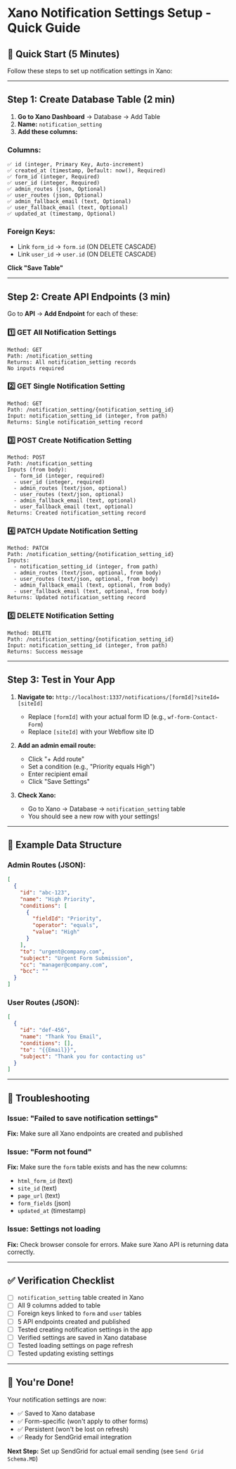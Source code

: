 # Xano Notification Settings Setup - Quick Guide

## 🎯 Quick Start (5 Minutes)

Follow these steps to set up notification settings in Xano:

---

## Step 1: Create Database Table (2 min)

1. **Go to Xano Dashboard** → Database → Add Table
2. **Name:** `notification_setting`
3. **Add these columns:**

### Columns:

```
✅ id (integer, Primary Key, Auto-increment)
✅ created_at (timestamp, Default: now(), Required)
✅ form_id (integer, Required)
✅ user_id (integer, Required)
✅ admin_routes (json, Optional)
✅ user_routes (json, Optional)
✅ admin_fallback_email (text, Optional)
✅ user_fallback_email (text, Optional)
✅ updated_at (timestamp, Optional)
```

### Foreign Keys:
- Link `form_id` → `form.id` (ON DELETE CASCADE)
- Link `user_id` → `user.id` (ON DELETE CASCADE)

**Click "Save Table"**

---

## Step 2: Create API Endpoints (3 min)

Go to **API** → **Add Endpoint** for each of these:

### 1️⃣ GET All Notification Settings
```
Method: GET
Path: /notification_setting
Returns: All notification_setting records
No inputs required
```

### 2️⃣ GET Single Notification Setting
```
Method: GET
Path: /notification_setting/{notification_setting_id}
Input: notification_setting_id (integer, from path)
Returns: Single notification_setting record
```

### 3️⃣ POST Create Notification Setting
```
Method: POST
Path: /notification_setting
Inputs (from body):
  - form_id (integer, required)
  - user_id (integer, required)
  - admin_routes (text/json, optional)
  - user_routes (text/json, optional)
  - admin_fallback_email (text, optional)
  - user_fallback_email (text, optional)
Returns: Created notification_setting record
```

### 4️⃣ PATCH Update Notification Setting
```
Method: PATCH
Path: /notification_setting/{notification_setting_id}
Inputs:
  - notification_setting_id (integer, from path)
  - admin_routes (text/json, optional, from body)
  - user_routes (text/json, optional, from body)
  - admin_fallback_email (text, optional, from body)
  - user_fallback_email (text, optional, from body)
Returns: Updated notification_setting record
```

### 5️⃣ DELETE Notification Setting
```
Method: DELETE
Path: /notification_setting/{notification_setting_id}
Input: notification_setting_id (integer, from path)
Returns: Success message
```

---

## Step 3: Test in Your App

1. **Navigate to:** `http://localhost:1337/notifications/[formId]?siteId=[siteId]`
   - Replace `[formId]` with your actual form ID (e.g., `wf-form-Contact-Form`)
   - Replace `[siteId]` with your Webflow site ID

2. **Add an admin email route:**
   - Click "+ Add route"
   - Set a condition (e.g., "Priority equals High")
   - Enter recipient email
   - Click "Save Settings"

3. **Check Xano:**
   - Go to Xano → Database → `notification_setting` table
   - You should see a new row with your settings!

---

## 📝 Example Data Structure

### Admin Routes (JSON):
```json
[
  {
    "id": "abc-123",
    "name": "High Priority",
    "conditions": [
      {
        "fieldId": "Priority",
        "operator": "equals",
        "value": "High"
      }
    ],
    "to": "urgent@company.com",
    "subject": "Urgent Form Submission",
    "cc": "manager@company.com",
    "bcc": ""
  }
]
```

### User Routes (JSON):
```json
[
  {
    "id": "def-456",
    "name": "Thank You Email",
    "conditions": [],
    "to": "{{Email}}",
    "subject": "Thank you for contacting us"
  }
]
```

---

## 🚨 Troubleshooting

### Issue: "Failed to save notification settings"
**Fix:** Make sure all Xano endpoints are created and published

### Issue: "Form not found"
**Fix:** Make sure the `form` table exists and has the new columns:
- `html_form_id` (text)
- `site_id` (text)
- `page_url` (text)
- `form_fields` (json)
- `updated_at` (timestamp)

### Issue: Settings not loading
**Fix:** Check browser console for errors. Make sure Xano API is returning data correctly.

---

## ✅ Verification Checklist

- [ ] `notification_setting` table created in Xano
- [ ] All 9 columns added to table
- [ ] Foreign keys linked to `form` and `user` tables
- [ ] 5 API endpoints created and published
- [ ] Tested creating notification settings in the app
- [ ] Verified settings are saved in Xano database
- [ ] Tested loading settings on page refresh
- [ ] Tested updating existing settings

---

## 🎉 You're Done!

Your notification settings are now:
- ✅ Saved to Xano database
- ✅ Form-specific (won't apply to other forms)
- ✅ Persistent (won't be lost on refresh)
- ✅ Ready for SendGrid email integration

**Next Step:** Set up SendGrid for actual email sending (see `Send Grid Schema.MD`)








